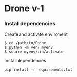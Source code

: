 # Drone v-1

### Install dependencies
Create and activate enviroment
```shell
$ cd /path/to/Drone
$ python -m venv myenv
$ source myenv/bin/activate
```


Install dependencies
```shell
pip install -r requirements.txt
```

